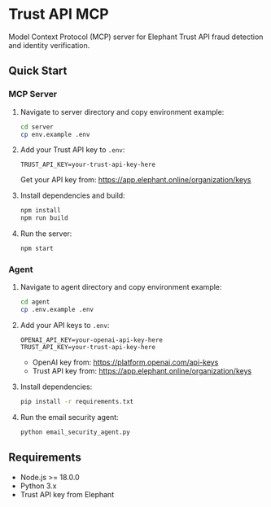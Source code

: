 # Trust API MCP

Model Context Protocol (MCP) server for Elephant Trust API fraud detection and identity verification.

## Quick Start

### MCP Server

1. Navigate to server directory and copy environment example:
   ```bash
   cd server
   cp env.example .env
   ```

2. Add your Trust API key to `.env`:
   ```
   TRUST_API_KEY=your-trust-api-key-here
   ```
   Get your API key from: https://app.elephant.online/organization/keys

3. Install dependencies and build:
   ```bash
   npm install
   npm run build
   ```

4. Run the server:
   ```bash
   npm start
   ```

### Agent

1. Navigate to agent directory and copy environment example:
   ```bash
   cd agent
   cp .env.example .env
   ```

2. Add your API keys to `.env`:
   ```
   OPENAI_API_KEY=your-openai-api-key-here
   TRUST_API_KEY=your-trust-api-key-here
   ```
   - OpenAI key from: https://platform.openai.com/api-keys
   - Trust API key from: https://app.elephant.online/organization/keys

3. Install dependencies:
   ```bash
   pip install -r requirements.txt
   ```

4. Run the email security agent:
   ```bash
   python email_security_agent.py
   ```

## Requirements

- Node.js >= 18.0.0
- Python 3.x
- Trust API key from Elephant
